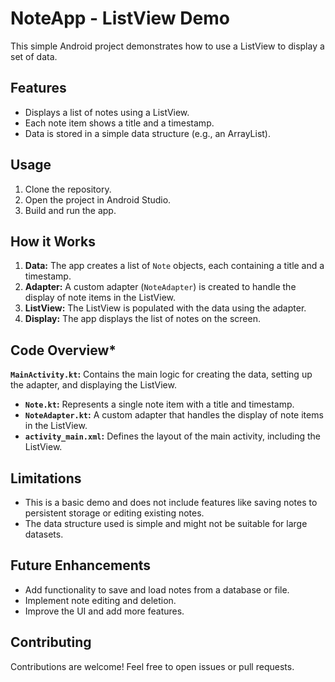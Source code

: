 # NoteApp - ListView Demo

This simple Android project demonstrates how to use a ListView to display a set of data.

## Features

* Displays a list of notes using a ListView.
* Each note item shows a title and a timestamp.
* Data is stored in a simple data structure (e.g., an ArrayList).

## Usage

1. Clone the repository.
2. Open the project in Android Studio.
3. Build and run the app.

## How it Works

1. **Data:** The app creates a list of `Note` objects, each containing a title and a timestamp.
2. **Adapter:** A custom adapter (`NoteAdapter`) is created to handle the display of note items in the ListView.
3. **ListView:** The ListView is populated with the data using the adapter.
4. **Display:** The app displays the list of notes on the screen.

## Code Overview* 
**`MainActivity.kt`:** Contains the main logic for creating the data, setting up the adapter, and displaying the ListView.
* **`Note.kt`:** Represents a single note item with a title and timestamp.
* **`NoteAdapter.kt`:** A custom adapter that handles the display of note items in the ListView.
* **`activity_main.xml`:** Defines the layout of the main activity, including the ListView.

## Limitations

* This is a basic demo and does not include features like saving notes to persistent storage or editing existing notes.
* The data structure used is simple and might not be suitable for large datasets.

## Future Enhancements

* Add functionality to save and load notes from a database or file.
* Implement note editing and deletion.
* Improve the UI and add more features.

## Contributing

Contributions are welcome! Feel free to open issues or pull requests.
